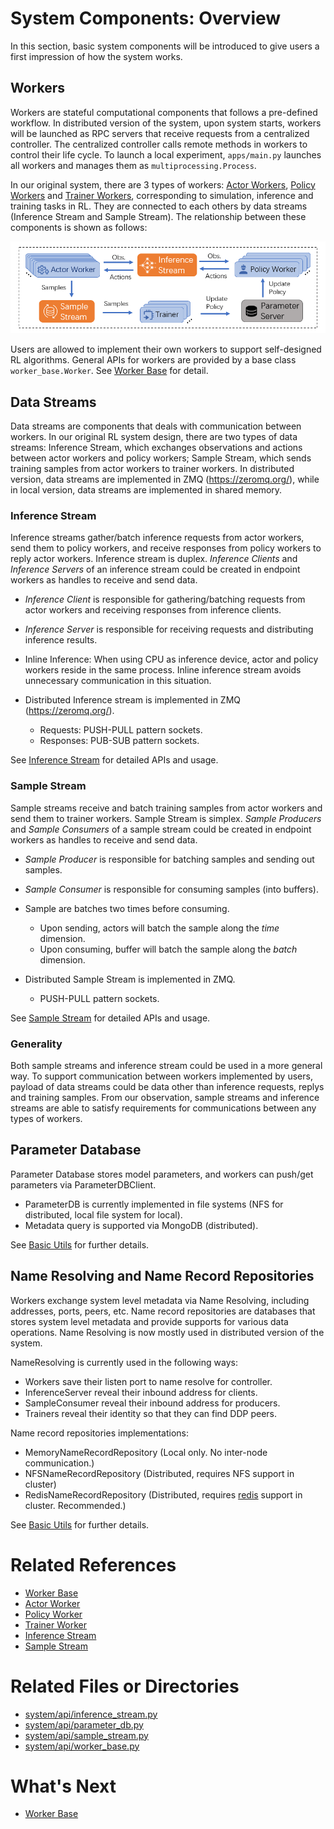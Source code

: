 # System Components: Overview

In this section, basic system components will be introduced to give users a first impression of how the system works. 

## Workers

Workers are stateful computational components that follows a pre-defined workflow. In distributed version of the system, upon system starts, workers will be launched as RPC servers that receive requests from a centralized controller. The centralized controller calls remote methods in workers to control their life cycle. To launch a local experiment, `apps/main.py` launches all workers and manages them as `multiprocessing.Process`.

In our original system, there are 3 types of workers: [Actor Workers](02_actor_worker.md), [Policy Workers](03_policy_worker.md) and [Trainer Workers](04_trainer_worker.md), corresponding to simulation, inference and training tasks in RL. They are connected to each others by data streams (Inference Stream and Sample Stream). The relationship between these components is shown as follows: 

<p align="center">
  <img src="../figs/srl_architecture.png" width="700" />
</p>

Users are allowed to implement their own workers to support self-designed RL algorithms. General APIs for workers are provided by a base class `worker_base.Worker`. See [Worker Base](01_worker_base.md) for detail.

## Data Streams
<!-- After implementing shared memory data streams, maybe independent data stream doc to introduce detail -->

Data streams are components that deals with communication between workers. In our original RL system design, there are two types of data streams: Inference Stream, which exchanges observations and actions between actor workers and policy workers; Sample Stream, which sends training samples from actor workers to trainer workers. In distributed version, data streams are implemented in ZMQ (https://zeromq.org/), while in local version, data streams are implemented in shared memory. 

### Inference Stream 

Inference streams gather/batch inference requests from actor workers, send them to policy workers, and receive responses from policy workers to reply actor workers. Inference stream is duplex. _Inference Clients_ and _Inference Servers_ of an inference stream could be created in endpoint workers as handles to receive and send data.

- _Inference Client_ is responsible for gathering/batching requests from actor workers and receiving responses from inference clients.
- _Inference Server_ is responsible for receiving requests and distributing inference results.
- Inline Inference: When using CPU as inference device, actor and policy workers reside in the same process. Inline inference stream avoids unnecessary communication in this situation.

- Distributed Inference stream is implemented in ZMQ (https://zeromq.org/).
  - Requests: PUSH-PULL pattern sockets.
  - Responses: PUB-SUB pattern sockets.

See [Inference Stream](07_inference_stream.md) for detailed APIs and usage.

### Sample Stream

Sample streams receive and batch training samples from actor workers and send them to trainer workers. Sample Stream is simplex. _Sample Producers_ and _Sample Consumers_ of a sample stream could be created in endpoint workers as handles to receive and send data.

- _Sample Producer_ is responsible for batching samples and sending out samples.
- _Sample Consumer_ is responsible for consuming samples (into buffers).

- Sample are batches two times before consuming.
  - Upon sending, actors will batch the sample along the _time_ dimension.
  - Upon consuming, buffer will batch the sample along the _batch_ dimension.

- Distributed Sample Stream is implemented in ZMQ.
  - PUSH-PULL pattern sockets.

See [Sample Stream](08_sample_stream.md) for detailed APIs and usage.

### Generality

Both sample streams and inference stream could be used in a more general way. To support communication between workers implemented by users, payload of data streams could be data other than inference requests, replys and training samples. From our observation, sample streams and inference streams are able to satisfy requirements for communications between any types of workers.

## Parameter Database

Parameter Database stores model parameters, and workers can push/get parameters via ParameterDBClient. 

- ParameterDB is currently implemented in file systems (NFS for distributed, local file system for local).
- Metadata query is supported via MongoDB (distributed).

See [Basic Utils](08_basic_utils.md) for further details.

## Name Resolving and Name Record Repositories

Workers exchange system level metadata via Name Resolving, including addresses, ports, peers, etc. Name record repositories are databases that stores system level metadata and provide supports for various data operations. Name Resolving is now mostly used in distributed version of the system. 

NameResolving is currently used in the following ways:
- Workers save their listen port to name resolve for controller.
- InferenceServer reveal their inbound address for clients.
- SampleConsumer reveal their inbound address for producers.
- Trainers reveal their identity so that they can find DDP peers.

Name record repositories implementations:
- MemoryNameRecordRepository (Local only. No inter-node communication.)
- NFSNameRecordRepository (Distributed, requires NFS support in cluster)
- RedisNameRecordRepository (Distributed, requires [redis](https://redis.io/docs/) support in cluster. Recommended.)

See [Basic Utils](09_basic_utils.md) for further details.

# Related References

- [Worker Base](01_worker_base.md)
- [Actor Worker](02_actor_worker.md)
- [Policy Worker](03_policy_worker.md)
- [Trainer Worker](04_trainer_worker.md)
- [Inference Stream](07_inference_stream.md)
- [Sample Stream](08_sample_stream.md)

# Related Files or Directories
- [system/api/inference_stream.py](../../src/rlsrl/system/api/inference_stream.py)
- [system/api/parameter_db.py](../../src/rlsrl/system/api/parameter_db.py)
- [system/api/sample_stream.py](../../src/rlsrl/system/api/sample_stream.py)
- [system/api/worker_base.py](../../src/rlsrl/system/api/worker_base.py)

# What's Next

- [Worker Base](01_worker_base.md)
